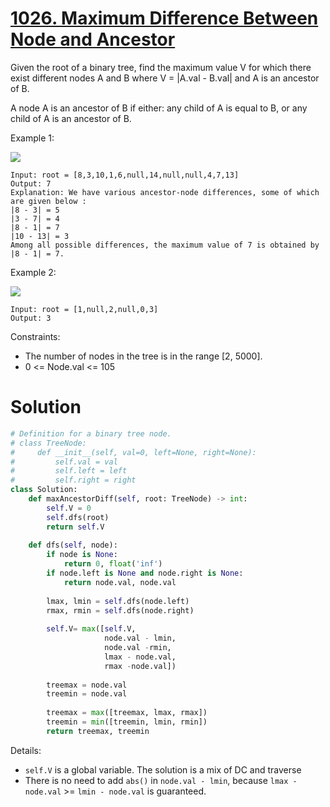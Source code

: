 # [1026. Maximum Difference Between Node and Ancestor](https://leetcode.com/problems/maximum-difference-between-node-and-ancestor/)

Given the root of a binary tree, find the maximum value V for which there exist different nodes A and B where V = |A.val - B.val| and A is an ancestor of B.

A node A is an ancestor of B if either: any child of A is equal to B, or any child of A is an ancestor of B.

Example 1:

![](https://assets.leetcode.com/uploads/2020/11/09/tmp-tree.jpg)

    Input: root = [8,3,10,1,6,null,14,null,null,4,7,13]
    Output: 7
    Explanation: We have various ancestor-node differences, some of which are given below :
    |8 - 3| = 5
    |3 - 7| = 4
    |8 - 1| = 7
    |10 - 13| = 3
    Among all possible differences, the maximum value of 7 is obtained by |8 - 1| = 7.

Example 2:

![](https://assets.leetcode.com/uploads/2020/11/09/tmp-tree-1.jpg)

    Input: root = [1,null,2,null,0,3]
    Output: 3
 

Constraints:

- The number of nodes in the tree is in the range [2, 5000].
- 0 <= Node.val <= 105

# Solution
```python
# Definition for a binary tree node.
# class TreeNode:
#     def __init__(self, val=0, left=None, right=None):
#         self.val = val
#         self.left = left
#         self.right = right
class Solution:
    def maxAncestorDiff(self, root: TreeNode) -> int:
        self.V = 0
        self.dfs(root)
        return self.V
        
    def dfs(self, node):
        if node is None:
            return 0, float('inf')
        if node.left is None and node.right is None:
            return node.val, node.val
        
        lmax, lmin = self.dfs(node.left)
        rmax, rmin = self.dfs(node.right)
        
        self.V= max([self.V,
                     node.val - lmin,
                     node.val -rmin,
                     lmax - node.val,
                     rmax -node.val])
        
        treemax = node.val
        treemin = node.val
        
        treemax = max([treemax, lmax, rmax])
        treemin = min([treemin, lmin, rmin])
        return treemax, treemin
```

Details:
- `self.V` is a global variable. The solution is a mix of DC and traverse
- There is no need to add `abs()` in `node.val - lmin`, because `lmax - node.val` >= `lmin - node.val` is guaranteed.